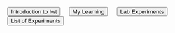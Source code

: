 <html>
<body>

  <a href="#"><input type="button" value="Introduction to Iwt"></a>&nbsp;&nbsp;&nbsp;&nbsp;
                <a href="https://listofexperiments.w3spaces.com/learning.html"><input type="button" value="My Learning"></a>&nbsp;&nbsp;&nbsp;&nbsp;
                <a href="myexperiments1.html"><input type="button" value="Lab Experiments"></a>&nbsp;&nbsp;&nbsp;&nbsp;
                <a href="https://listofexperiments.w3spaces.com/index.html"><input type="button" value="List of Experiments"></a>
 
</body>
</html>
